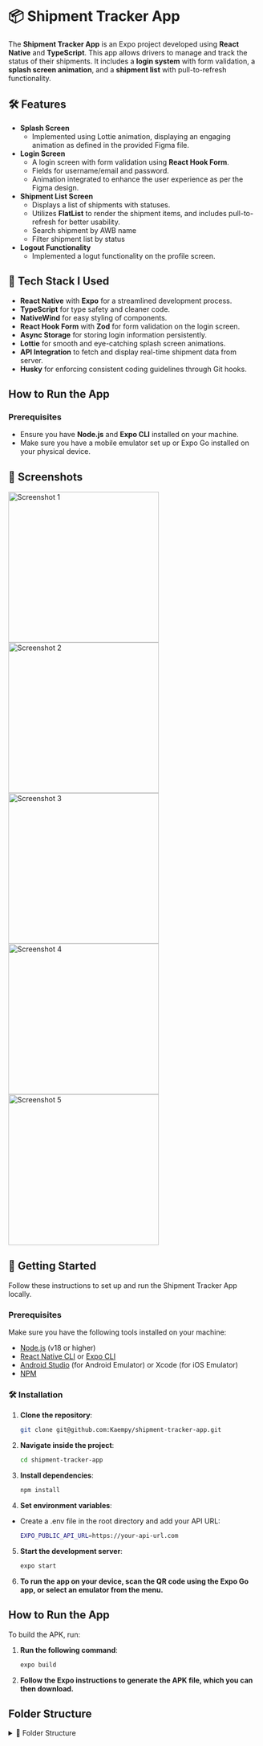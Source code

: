 # 📦 Shipment Tracker App

The **Shipment Tracker App** is an Expo project developed using **React Native** and **TypeScript**. This app allows drivers to manage and track the status of their shipments. It includes a **login system** with form validation, a **splash screen animation**, and a **shipment list** with pull-to-refresh functionality.

## 🛠 Features

- **Splash Screen**
  - Implemented using Lottie animation, displaying an engaging animation as defined in the provided Figma file.
- **Login Screen**
  - A login screen with form validation using **React Hook Form**.
  - Fields for username/email and password.
  - Animation integrated to enhance the user experience as per the Figma design.
- **Shipment List Screen**
  - Displays a list of shipments with statuses.
  - Utilizes **FlatList** to render the shipment items, and includes pull-to-refresh for better usability.
  - Search shipment by AWB name
  - Filter shipment list by status
- **Logout Functionality**
  - Implemented a logut functionality on the profile screen.

## 🧰 **Tech Stack I Used**

- **React Native** with **Expo** for a streamlined development process.
- **TypeScript** for type safety and cleaner code.
- **NativeWind** for easy styling of components.
- **React Hook Form** with **Zod** for form validation on the login screen.
- **Async Storage** for storing login information persistently.
- **Lottie** for smooth and eye-catching splash screen animations.
- **API Integration** to fetch and display real-time shipment data from server.
- **Husky** for enforcing consistent coding guidelines through Git hooks.

## **How to Run the App**

### **Prerequisites**

- Ensure you have **Node.js** and **Expo CLI** installed on your machine.
- Make sure you have a mobile emulator set up or Expo Go installed on your physical device.

## 📱 Screenshots

<img src="./assets/previews/Screenshot 2024-09-20 at 11.42.00 PM.png" alt="Screenshot 1" height="300" />
<img src="./assets/previews/Screenshot 2024-09-21 at 4.47.29 PM.png" alt="Screenshot 2" height="300" />
<img src="./assets/previews/Screenshot 2024-09-21 at 4.48.15 PM.png" alt="Screenshot 3" height="300" />
<img src="./assets/previews/Screenshot 2024-09-21 at 4.58.38 PM.png" alt="Screenshot 4" height="300" />
<img src="./assets/previews/Screenshot 2024-09-21 at 5.26.57 PM.png" alt="Screenshot 5" height="300" />

## 🚀 Getting Started

Follow these instructions to set up and run the Shipment Tracker App locally.

### Prerequisites

Make sure you have the following tools installed on your machine:

- [Node.js](https://nodejs.org/en/) (v18 or higher)
- [React Native CLI](https://reactnative.dev/docs/environment-setup) or [Expo CLI](https://expo.dev/)
- [Android Studio](https://developer.android.com/studio) (for Android Emulator) or Xcode (for iOS Emulator)
- [NPM](https://www.npmjs.com/)

### 🛠 Installation

1. **Clone the repository**:

   ```bash
   git clone git@github.com:Kaempy/shipment-tracker-app.git
   ```

2. **Navigate inside the project**:

   ```bash
   cd shipment-tracker-app
   ```

3. **Install dependencies**:

   ```bash
   npm install
   ```

4. **Set environment variables**:

- Create a .env file in the root directory and add your API URL:

  ```bash
  EXPO_PUBLIC_API_URL=https://your-api-url.com
  ```

5. **Start the development server**:

   ```bash
   expo start
   ```

6. **To run the app on your device, scan the QR code using the Expo Go app, or select an emulator from the menu.**

## **How to Run the App**

To build the APK, run:

1. **Run the following command**:

   ```bash
   expo build
   ```

2. **Follow the Expo instructions to generate the APK file, which you can then download.**

## **Folder Structure**

<details>
  <summary>📂 Folder Structure</summary>

```bash
├── assets/         # All images and Lottie animation files
├── src/            # Source code for all files and components
│   ├── app/        # App configurations and main setup
│   ├── components/ # Reusable components (e.g., Login, Splash, Shipment List)
│   ├── context/    # React context files
│   ├── lib/        # Helper libraries
│   ├── types/      # TypeScript types
│   ├── validation/ # Form validation rules
├── README.md       # App documentation
└── package.json    # Dependencies and project metadata
```
